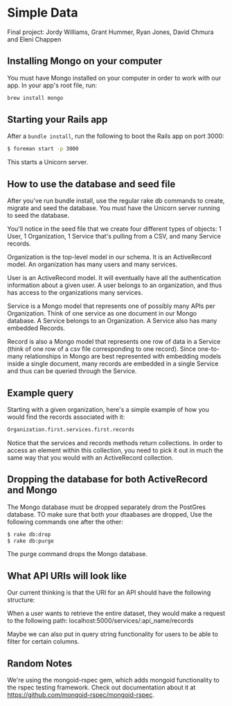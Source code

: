 # Simple Data

Final project: Jordy Williams, Grant Hummer, Ryan Jones, David Chmura and Eleni Chappen

## Installing Mongo on your computer

You must have Mongo installed on your computer in order to work with our app. In your app's root file, run:

```sh
brew install mongo
```

## Starting your Rails app

After a `bundle install`, run the following to boot the Rails app on port 3000:

```sh
$ foreman start -p 3000
```

This starts a Unicorn server.

## How to use the database and seed file

After you've run bundle install, use the regular rake db commands to create, migrate and seed the database. You must have the Unicorn server running to seed the database.

You'll notice in the seed file that we create four different types of objects: 1 User, 1 Organization, 1 Service that's pulling from a CSV, and many Service records.

Organization is the top-level model in our schema. It is an ActiveRecord model. An organization has many users and many services.

User is an ActiveRecord model. It will eventually have all the authentication information about a given user. A user belongs to an organization, and thus has access to the organizations many services.

Service is a Mongo model that represents one of possibly many APIs per Organization. Think of one service as one document in our Mongo database. A Service belongs to an Organization. A Service also has many embedded Records.

Record is also a Mongo model that represents one row of data in a Service (think of one row of a csv file corresponding to one record). Since one-to-many relationships in Mongo are best represented with embedding models inside a single document, many records are embedded in a single Service and thus can be queried through the Service.

## Example query

Starting with a given organization, here's a simple example of how you would find the records associated with it:

```sh
Organization.first.services.first.records
```

Notice that the services and records methods return collections. In order to access an element within this collection, you need to pick it out in much the same way that you would with an ActiveRecord collection.

## Dropping the database for both ActiveRecord and Mongo

The Mongo database must be dropped separately drom the PostGres database. TO make sure that both your dtaabases are dropped, Use the following commands one after the other:

```sh
$ rake db:drop
$ rake db:purge
```

The purge command drops the Mongo database.

## What API URIs will look like

Our current thinking is that the URI for an API should have the following structure:

When a user wants to retrieve the entire dataset, they would make a request to the following path:
localhost:5000/services/:api_name/records

Maybe we can also put in query string functionality for users to be able to filter for certain columns.




## Random Notes

We're using the mongoid-rspec gem, which adds mongoid functionality to the rspec testing framework. Check out documentation about it at https://github.com/mongoid-rspec/mongoid-rspec.



